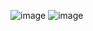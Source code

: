 ![image](https://user-images.githubusercontent.com/34793005/197349845-1d3b8ab0-1600-489a-a550-a258ee19e2a7.png)
![image](https://user-images.githubusercontent.com/34793005/197349855-340eeb44-6555-40d8-8def-da7363b50cb4.png)
